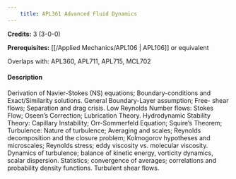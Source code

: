 ```yaml
---
    title: APL361 Advanced Fluid Dynamics
---
```

**Credits:** 3 (3-0-0)



**Prerequisites:** [[/Applied Mechanics/APL106 | APL106]] or equivalent

Overlaps with: APL360, APL711, APL715, MCL702

#### Description 
Derivation of Navier-Stokes (NS) equations; Boundary-conditions and Exact/Similarity solutions. General Boundary-Layer assumption; Free- shear flows; Separation and drag crisis. Low Reynolds Number flows: Stokes Flow; Oseen’s Correction; Lubrication Theory. Hydrodynamic Stability Theory: Capillary Instability; Orr-Sommerfeld Equation; Squire’s Theorem; Turbulence: Nature of turbulence; Averaging and scales; Reynolds decomposition and the closure problem; Kolmogorov hypotheses and microscales; Reynolds stress; eddy viscosity vs. molecular viscosity. Dynamics of turbulence; balance of kinetic energy, vorticity dynamics, scalar dispersion. Statistics; convergence of averages; correlations and probability density functions. Turbulent shear flows.